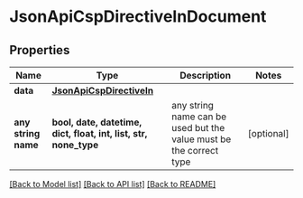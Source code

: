 # JsonApiCspDirectiveInDocument


## Properties
Name | Type | Description | Notes
------------ | ------------- | ------------- | -------------
**data** | [**JsonApiCspDirectiveIn**](JsonApiCspDirectiveIn.md) |  | 
**any string name** | **bool, date, datetime, dict, float, int, list, str, none_type** | any string name can be used but the value must be the correct type | [optional]

[[Back to Model list]](../README.md#documentation-for-models) [[Back to API list]](../README.md#documentation-for-api-endpoints) [[Back to README]](../README.md)


